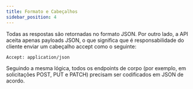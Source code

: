 ```yaml
---
title: Formato e Cabeçalhos
sidebar_position: 4
---
```


Todas as respostas são retornadas no formato JSON. Por outro lado, a API aceita apenas payloads JSON, o que significa que é responsabilidade do cliente enviar um cabeçalho accept como o seguinte:

```
Accept: application/json
```

Seguindo a mesma lógica, todos os endpoints de corpo (por exemplo, em solicitações POST, PUT e PATCH) precisam ser codificados em JSON de acordo.